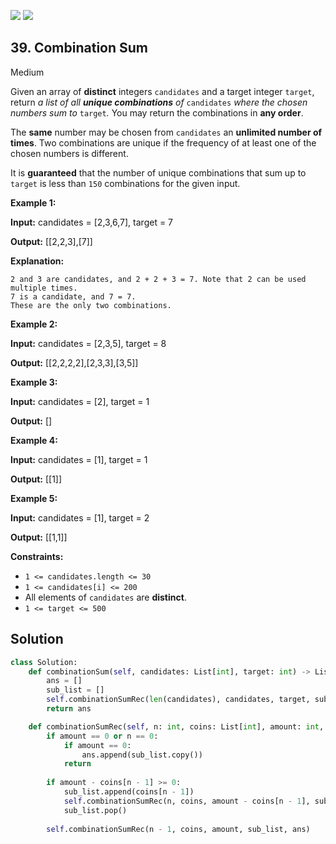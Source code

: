 [![](https://img.shields.io/github/stars/javadev/LeetCode-in-All?label=Stars&style=flat-square)](https://github.com/javadev/LeetCode-in-All)
[![](https://img.shields.io/github/forks/javadev/LeetCode-in-All?label=Fork%20me%20on%20GitHub%20&style=flat-square)](https://github.com/javadev/LeetCode-in-All/fork)

## 39\. Combination Sum

Medium

Given an array of **distinct** integers `candidates` and a target integer `target`, return _a list of all **unique combinations** of_ `candidates` _where the chosen numbers sum to_ `target`_._ You may return the combinations in **any order**.

The **same** number may be chosen from `candidates` an **unlimited number of times**. Two combinations are unique if the frequency of at least one of the chosen numbers is different.

It is **guaranteed** that the number of unique combinations that sum up to `target` is less than `150` combinations for the given input.

**Example 1:**

**Input:** candidates = [2,3,6,7], target = 7

**Output:** [[2,2,3],[7]]

**Explanation:**

    2 and 3 are candidates, and 2 + 2 + 3 = 7. Note that 2 can be used multiple times.
    7 is a candidate, and 7 = 7.
    These are the only two combinations. 

**Example 2:**

**Input:** candidates = [2,3,5], target = 8

**Output:** [[2,2,2,2],[2,3,3],[3,5]] 

**Example 3:**

**Input:** candidates = [2], target = 1

**Output:** [] 

**Example 4:**

**Input:** candidates = [1], target = 1

**Output:** [[1]] 

**Example 5:**

**Input:** candidates = [1], target = 2

**Output:** [[1,1]] 

**Constraints:**

*   `1 <= candidates.length <= 30`
*   `1 <= candidates[i] <= 200`
*   All elements of `candidates` are **distinct**.
*   `1 <= target <= 500`



## Solution

```python
class Solution:
    def combinationSum(self, candidates: List[int], target: int) -> List[List[int]]:
        ans = []
        sub_list = []
        self.combinationSumRec(len(candidates), candidates, target, sub_list, ans)
        return ans

    def combinationSumRec(self, n: int, coins: List[int], amount: int, sub_list: List[int], ans: List[List[int]]):
        if amount == 0 or n == 0:
            if amount == 0:
                ans.append(sub_list.copy())
            return
        
        if amount - coins[n - 1] >= 0:
            sub_list.append(coins[n - 1])
            self.combinationSumRec(n, coins, amount - coins[n - 1], sub_list, ans)
            sub_list.pop()
        
        self.combinationSumRec(n - 1, coins, amount, sub_list, ans)
```